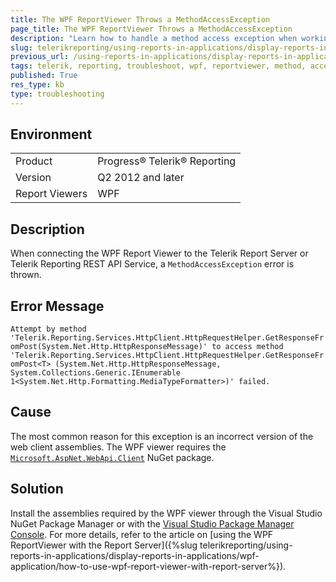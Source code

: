 ```yaml
---
title: The WPF ReportViewer Throws a MethodAccessException
page_title: The WPF ReportViewer Throws a MethodAccessException
description: "Learn how to handle a method access exception when working with the WPF ReportViewer."
slug: telerikreporting/using-reports-in-applications/display-reports-in-applications/wpf-application/troubleshooting/wpf-reportviewer-troubleshooting
previous_url: /using-reports-in-applications/display-reports-in-applications/wpf-application/troubleshooting/wpf-reportviewer-troubleshooting.html#wpf-reportviewer-troubleshooting
tags: telerik, reporting, troubleshoot, wpf, reportviewer, method, access, exception, thrown, connecting, rest, service, report, server
published: True
res_type: kb
type: troubleshooting
---
```


## Environment

<table>
	<tbody>
		<tr>
			<td>Product</td>
			<td>Progress® Telerik® Reporting</td>
		</tr>
		<tr>
			<td>Version</td>
			<td>Q2 2012 and later</td>
		</tr>
	        <tr>
			<td>Report Viewers</td>
			<td>WPF</td>
		</tr>
	</tbody>
</table>

## Description

When connecting the WPF Report Viewer to the Telerik Report Server or Telerik Reporting REST API Service, a `MethodAccessException` error is thrown.

## Error Message

`Attempt by method 'Telerik.Reporting.Services.HttpClient.HttpRequestHelper.GetResponseFromPost(System.Net.Http.HttpResponseMessage)'
to access method 'Telerik.Reporting.Services.HttpClient.HttpRequestHelper.GetResponseFromPost<T>
(System.Net.Http.HttpResponseMessage, System.Collections.Generic.IEnumerable 1<System.Net.Http.Formatting.MediaTypeFormatter>)' failed.`

## Cause

The most common reason for this exception is an incorrect version of the web client assemblies. The WPF viewer requires the [`Microsoft.AspNet.WebApi.Client`](https://www.nuget.org/packages/Microsoft.AspNet.WebApi.Client/4.0.30506) NuGet package.

## Solution  

Install the assemblies required by the WPF viewer through the Visual Studio NuGet Package Manager or  with the [Visual Studio Package Manager Console](https://docs.nuget.org/consume/package-manager-console). For more details, refer to the article on [using the WPF ReportViewer with the Report Server]({%slug telerikreporting/using-reports-in-applications/display-reports-in-applications/wpf-application/how-to-use-wpf-report-viewer-with-report-server%}).         
